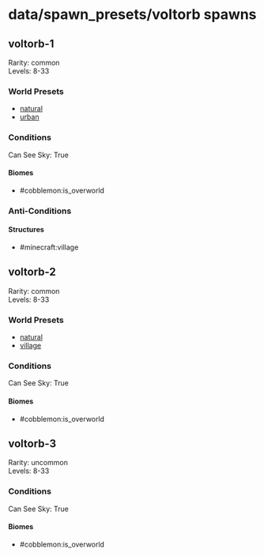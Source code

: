 # data/spawn_presets/voltorb spawns  
  
## voltorb-1  
Rarity: common  
Levels: 8-33  
  
### World Presets  
* [natural](data/spawn_data/natural.md)  
* [urban](data/spawn_data/urban.md)  
  
### Conditions  
Can See Sky: True  
  
#### Biomes  
  * #cobblemon:is_overworld
  
  
### Anti-Conditions  
  
#### Structures  
  * #minecraft:village
  
  
## voltorb-2  
Rarity: common  
Levels: 8-33  
  
### World Presets  
* [natural](data/spawn_data/natural.md)  
* [village](data/spawn_data/village.md)  
  
### Conditions  
Can See Sky: True  
  
#### Biomes  
  * #cobblemon:is_overworld
  
  
## voltorb-3  
Rarity: uncommon  
Levels: 8-33  
  
### Conditions  
Can See Sky: True  
  
#### Biomes  
  * #cobblemon:is_overworld
  
